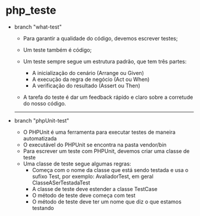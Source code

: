 # php_teste


- branch "what-test"

    -   Para garantir a qualidade do código, devemos escrever testes;   
    -   Um teste também é código;
    -   Um teste sempre segue um estrutura padrão, que tem três partes:
        *   A inicialização do cenário (Arrange ou Given)
        *   A execução da regra de negócio (Act ou When)
        *   A verificação do resultado (Assert ou Then)

    -   A tarefa do teste é dar um feedback rápido e claro sobre a corretude do nosso código.
    
    ************************************************************************************************
- branch "phpUnit-test"

    -   O PHPUnit é uma ferramenta para executar testes de maneira automatizada
    -   O executável do PHPUnit se encontra na pasta vendor/bin
    -   Para escrever um teste com PHPUnit, devemos criar uma classe de teste
    -   Uma classe de teste segue algumas regras:
        *   Começa com o nome da classe que está sendo testada e usa o sufixo Test, por exemplo: AvaliadorTest, em geral ClasseASerTestadaTest
        *   A classe de teste deve estender a classe TestCase
        *   O método de teste deve começa com test
        *   O método de teste deve ter um nome que diz o que estamos testando